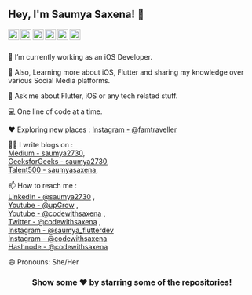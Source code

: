 ## Hey, I'm **Saumya Saxena**! 👋

<a href="https://twitter.com/saumya_2730">
  <img align="left" alt="Saumya's Twitter" width="22px" src="https://cdn.jsdelivr.net/npm/simple-icons@v3/icons/twitter.svg" />
</a>
<a href="https://www.linkedin.com/in/saumyasaxena27/">
  <img align="left" alt="Saumya's Linkdein" width="22px" src="https://cdn.jsdelivr.net/npm/simple-icons@v3/icons/linkedin.svg" />
</a>
<a href="https://www.instagram.com/saumya_flutterdev/">
  <img align="left" alt="Saumya's Instagram" width="22px" src="https://cdn.jsdelivr.net/npm/simple-icons@v3/icons/instagram.svg" />
</a>
<a href="https://www.youtube.com/channel/UC_jIWWEU_8ROmlZc9vOdR4A">
  <img align="left" alt="Saumya's Youtube" width="22px" src="https://cdn.jsdelivr.net/npm/simple-icons@v3/icons/youtube.svg" />
</a>
<a href="https://www.instagram.com/codewithsaxena/">
  <img align="left" alt="Saumya's Instagram" width="22px" src="https://cdn.jsdelivr.net/npm/simple-icons@v3/icons/instagram.svg" />
</a>
<a href="https://www.youtube.com/@codewithsaxena">
  <img align="left" alt="Saumya's Youtube" width="22px" src="https://cdn.jsdelivr.net/npm/simple-icons@v3/icons/youtube.svg" />
</a>

<br/>
<br/>

🔭 I’m currently working as an iOS Developer. <br />

🌱 Also, Learning more about iOS, Flutter and sharing my knowledge over various Social Media platforms. <br />

💬 Ask me about Flutter, iOS or any tech related stuff. <br />

💻 One line of code at a time. <br />

♥️ Exploring new places : [Instagram - @famtraveller](https://www.instagram.com/famtraveller/)  <br />

✍🏻 I write blogs on : <br />
[Medium - saumya2730](https://medium.com/@saumya2730), <br />
[GeeksforGeeks - saumya2730](https://auth.geeksforgeeks.org/user/saumyasaxena2730/articles), <br />
[Talent500 - saumyasaxena](https://talent500.co/blog/author/saumya-saxena/), <br />

📫 How to reach me : <br />
[LinkedIn - @saumya2730](https://www.linkedin.com/in/saumyasaxena27/) , <br />
[Youtube - @upGrow](https://www.youtube.com/channel/UC_jIWWEU_8ROmlZc9vOdR4A) , <br />
[Youtube - @codewithsaxena](https://www.youtube.com/@codewithsaxena) , <br />
[Twitter - @codewithsaxena](https://twitter.com/saumya_2730) , <br />
[Instagram - @saumya_flutterdev](https://www.instagram.com/saumya_flutterdev/) <br />
[Instagram - @codewithsaxena](https://www.instagram.com/codewithsaxena/) <br />
[Hashnode - @codewithsaxena](https://codewithsaxena.hashnode.dev/) <br />

😄 Pronouns: She/Her

<div align="center">

### Show some ❤️ by starring some of the repositories!

</div>
